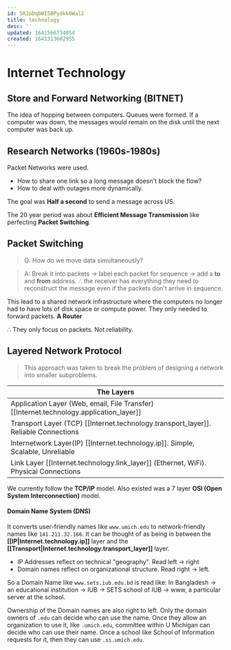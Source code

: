 ```yaml
---
id: SRJpDqbWI5BPydkk6Wal2
title: technology
desc: ''
updated: 1641566734854
created: 1641313602955
---
```


<!-- <style>
    .markdown-body{
        background-color: #FFFFDD;
        font-family:Latin-Modern;
    }
    h1,h2,h3,h4{
        text-align:center;
    }
    table{
        margin-left: auto;
        margin-right: auto;
    }
</style>

<div class="markdown-body"> -->


# Internet Technology

## Store and Forward Networking (BITNET)
The idea of hopping between computers. Queues were formed. If a computer was down, the messages would remain on the disk until the next computer was back up.

## Research Networks (1960s-1980s)
Packet Networks were used. 
- How to share one link so a long message doesn't block the flow?
- How to deal with outages more dynamically.

The goal was **Half a second** to send a message across US.

The 20 year period was about **Efficient Message Transmission** like perfecting **Packet Switching**.

## Packet Switching
> Q: How do we move data simultaneously?

> A: Break it into packets $\to$ label each packet for sequence $\to$ add a **to** and **from** address. 
> $\therefore$ the receiver has everything they need to reconstruct the message even if the packets don't arrive in sequence.

This lead to a shared network infrastructure where the computers no longer had to have lots of disk space or compute power. They only needed to forward packets. **A Router** 

$\therefore$ They only focus on packets. Not reliability.

## Layered Network Protocol
> This approach was taken to break the problem of designing a network into smaller subproblems.

|The Layers|
|-|
|Application Layer (Web, email, File Transfer) [[Internet.technology.application_layer]]|
|Transport Layer (TCP) [[Internet.technology.transport_layer]]. Reliable Connections|
|Internetwork Layer(IP) [[Internet.technology.ip]]. Simple, Scalable, Unreliable|
|Link Layer [[Internet.technology.link_layer]] (Ethernet, WiFi). Physical Connections|

We currently follow the **TCP/IP** model.
Also existed was a 7 layer **OSI (Open System Interconnection)** model.


#### Domain Name System (DNS)
It converts user-friendly names like `www.umich.edu` to network-friendly names like `141.211.32.166`. 
It can be thought of as being in between the **[[IP|Internet.technology.ip]]** layer and the **[[Transport|Internet.technology.transport_layer]]** layer.
- IP Addresses reflect on technical "geography". Read left $\to$ right
- Domain names reflect on organizational structure. Read right $\to$ left.

So a Domain Name like `www.sets.iub.edu.bd` is read like:
In Bangladesh $\to$ an educational institution $\to$ IUB $\to$ SETS school of IUB $\to$ www, a particular server at the school.

Ownership of the Domain names are also right to left. 
Only the domain owners of `.edu` can decide who can use the name. Once they allow an organization to use it, like `.umich.edu`, committee within U Michigan can decide who can use their name. Once a school like School of Information requests for it, then they can use `.si.umich.edu`.


<!-- </body> -->

